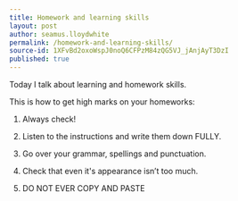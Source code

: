 ```yaml
---
title: Homework and learning skills
layout: post
author: seamus.lloydwhite
permalink: /homework-and-learning-skills/
source-id: 1XFvBd2oxoWspJ0noQ6CFPzM84zQG5VJ_jAnjAyT3DzI
published: true
---
```

Today I talk about learning and homework skills.

This is how to get high marks on your homeworks:

1. Always check!

2. Listen to the instructions and write them down FULLY.

3. Go over your grammar, spellings and punctuation.

4. Check that even it's appearance isn’t too much.

5. DO NOT EVER COPY AND PASTE

